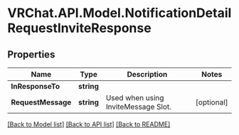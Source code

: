 # VRChat.API.Model.NotificationDetailRequestInviteResponse

## Properties

Name | Type | Description | Notes
------------ | ------------- | ------------- | -------------
**InResponseTo** | **string** |  | 
**RequestMessage** | **string** | Used when using InviteMessage Slot. | [optional] 

[[Back to Model list]](../README.md#documentation-for-models) [[Back to API list]](../README.md#documentation-for-api-endpoints) [[Back to README]](../README.md)

